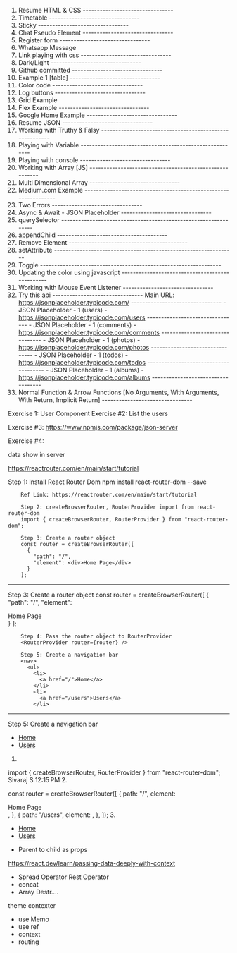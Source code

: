1. Resume HTML & CSS --------------------------------
2. Timetable --------------------------------
3. Sticky --------------------------------
4. Chat Pseudo Element --------------------------------
5. Register form --------------------------------
6. Whatsapp Message
7. Link playing with css --------------------------------
8. Dark/Light --------------------------------
9. Github committed --------------------------------
10. Example 1 [table] --------------------------------
11. Color code --------------------------------
12. Log buttons --------------------------------
13. Grid Example
14. Flex Example --------------------------------
15. Google Home Example --------------------------------
16. Resume JSON --------------------------------
17. Working with Truthy & Falsy --------------------------------------------------------
18. Playing with Variable --------------------------------------------------------
19. Playing with console --------------------------------
20. Working with Array [JS] --------------------------------------------------------
21. Multi Dimensional Array --------------------------------
22. Medium.com Example ----------------------------------------------------------------
23. Two Errors --------------------------------
24. Async & Await - JSON Placeholder --------------------------------
25. querySelector ----------------------------------------------------------------
26. appendChild ---------------------------------------
27. Remove Element ------------------------------------------
28. setAttribute ----------------------------------------------------------------
29. Toggle ----------------------------------------------------------------
30. Updating the color using javascript ------------------------------------------------
31. Working with Mouse Event Listener --------------------------------
32. Try this api --------------------------------
    Main URL: https://jsonplaceholder.typicode.com/ -------------------------------- - JSON Placeholder - 1 (users) - https://jsonplaceholder.typicode.com/users -------------------------------- - JSON Placeholder - 1 (comments) - https://jsonplaceholder.typicode.com/comments -------------------------------- - JSON Placeholder - 1 (photos) - https://jsonplaceholder.typicode.com/photos -------------------------------- - JSON Placeholder - 1 (todos) - https://jsonplaceholder.typicode.com/todos -------------------------------------- - JSON Placeholder - 1 (albums) - https://jsonplaceholder.typicode.com/albums -----------------------------------
33. Normal Function & Arrow Functions [No Arguments, With Arguments, With Return, Implicit Return] --------------------------------

Exercise 1: User Component
Exercise #2: List the users

Exercise #3:
https://www.npmjs.com/package/json-server

Exercise #4:

data show in server

https://reactrouter.com/en/main/start/tutorial

Step 1: Install React Router Dom
npm install react-router-dom --save

        Ref Link: https://reactrouter.com/en/main/start/tutorial

        Step 2: createBrowserRouter, RouterProvider import from react-router-dom
        import { createBrowserRouter, RouterProvider } from "react-router-dom";

        Step 3: Create a router object
        const router = createBrowserRouter([
          {
            "path": "/",
            "element": <div>Home Page</div>
          }
        ];

---

Step 3: Create a router object
const router = createBrowserRouter([
{
"path": "/",
"element": <div>Home Page</div>
}
];

        Step 4: Pass the router object to RouterProvider
        <RouterProvider router={router} />

        Step 5: Create a navigation bar
        <nav>
          <ul>
            <li>
              <a href="/">Home</a>
            </li>
            <li>
              <a href="/users">Users</a>
            </li>

---

Step 5: Create a navigation bar

<nav>
<ul>
<li>
<a href="/">Home</a>
</li>
<li>
<a href="/users">Users</a>
</li>
</ul>
</nav>

1.

import { createBrowserRouter, RouterProvider } from "react-router-dom";
Sivaraj S
12:15 PM 2.

const router = createBrowserRouter([
{
path: "/",
element: <div>Home Page</div>,
},
{
path: "/users",
element: <UsersList />,
},
]); 3.

<nav>
        <ul>
          <li>
            <a href="/">Home</a>
          </li>
          <li>
            <a href="/users">Users</a>
          </li>
        </ul>
      </nav>
      <RouterProvider router={router} />

- Parent to child as props

https://react.dev/learn/passing-data-deeply-with-context

- Spread Operator
  Rest Operator
- concat
- Array Destr....

theme contexter

- use Memo
- use ref
- context
- routing
